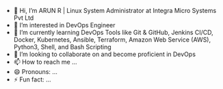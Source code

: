 - 👋 Hi, I’m ARUN R | Linux System Administrator at Integra Micro Systems Pvt Ltd
- 👀 I’m interested in DevOps Engineer
- 🌱 I’m currently learning DevOps Tools like Git & GitHub, Jenkins CI/CD, Docker, Kubernetes, Ansible, Terraform, Amazon Web Service (AWS), Python3, Shell, and Bash Scripting
- 💞️ I’m looking to collaborate on and become proficient in DevOps
- 📫 How to reach me ...
- 😄 Pronouns: ...
- ⚡ Fun fact: ...

<!---
KINGNURA007/KINGNURA007 is a ✨ special ✨ repository because its `README.md` (this file) appears on your GitHub profile.
You can click the Preview link to take a look at your changes.
--->
